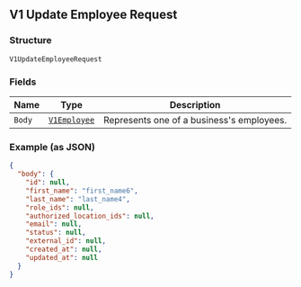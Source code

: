 ## V1 Update Employee Request

### Structure

`V1UpdateEmployeeRequest`

### Fields

| Name | Type | Description |
|  --- | --- | --- |
| `Body` | [`V1Employee`](/doc/models/v1-employee.md) | Represents one of a business's employees. |

### Example (as JSON)

```json
{
  "body": {
    "id": null,
    "first_name": "first_name6",
    "last_name": "last_name4",
    "role_ids": null,
    "authorized_location_ids": null,
    "email": null,
    "status": null,
    "external_id": null,
    "created_at": null,
    "updated_at": null
  }
}
```

